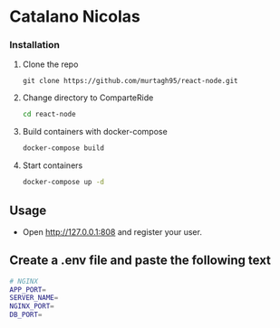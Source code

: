 # Catalano Nicolas

### Installation

1. Clone the repo

   ```shcompose
   git clone https://github.com/murtagh95/react-node.git
   ```

2. Change directory to ComparteRide

   ```sh
   cd react-node
   ```

3. Build containers with docker-compose

   ```sh
   docker-compose build
   ```

4. Start containers

   ```sh
   docker-compose up -d

## Usage

* Open <http://127.0.0.1:808> and register your user.

## Create a .env file and paste the following text

```sh
# NGINX
APP_PORT=
SERVER_NAME=
NGINX_PORT=
DB_PORT=
```

